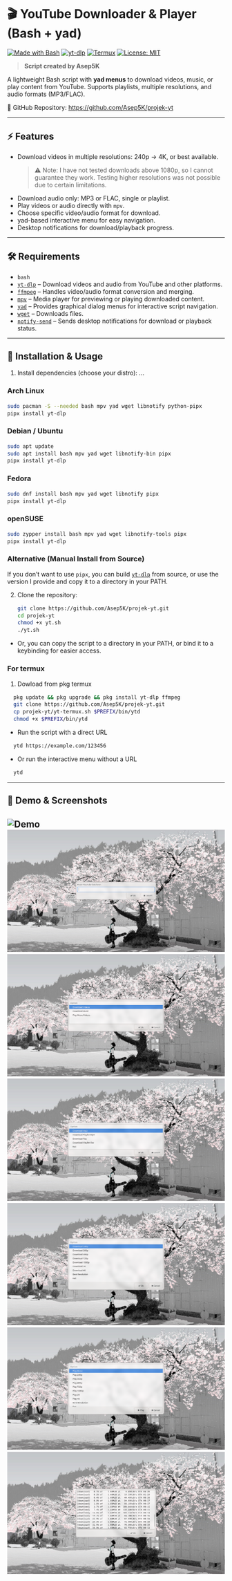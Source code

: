 # 🎬 YouTube Downloader & Player (Bash + yad)  

[![Made with Bash](https://img.shields.io/badge/Made%20with-Bash-blue?logo=gnu-bash)](https://www.gnu.org/software/bash/)
[![yt-dlp](https://img.shields.io/badge/yt--dlp-powered-orange)](https://github.com/yt-dlp/yt-dlp)
[![Termux](https://img.shields.io/badge/Termux-supported-brightgreen)](https://termux.com/)
[![License: MIT](https://img.shields.io/badge/License-MIT-green.svg)](./LICENSE)

> **Script created by Asep5K**


A lightweight Bash script with **yad menus** to download videos, music, or play content from YouTube. Supports playlists, multiple resolutions, and audio formats (MP3/FLAC).  

🔗 GitHub Repository: https://github.com/Asep5K/projek-yt

---

## ⚡ Features  

- Download videos in multiple resolutions: 240p → 4K, or best available.  
  > ⚠️ Note: I have not tested downloads above 1080p, so I cannot guarantee they work. Testing higher resolutions was not possible due to certain limitations.  
- Download audio only: MP3 or FLAC, single or playlist.  
- Play videos or audio directly with `mpv`.  
- Choose specific video/audio format for download.  
- yad-based interactive menu for easy navigation.  
- Desktop notifications for download/playback progress.  

---

## 🛠️ Requirements  

- `bash`  
- [`yt-dlp`](https://github.com/yt-dlp/yt-dlp) – Download videos and audio from YouTube and other platforms.  
- [`ffmpeg`](https://github.com/FFmpeg/FFmpeg) – Handles video/audio format conversion and merging.  
- [`mpv`](https://github.com/mpv-player/mpv) – Media player for previewing or playing downloaded content.  
- [`yad`](https://github.com/v1cont/yad) – Provides graphical dialog menus for interactive script navigation.  
- [`wget`](https://github.com/wget/wget) – Downloads files.  
- [`notify-send`](https://gitlab.gnome.org/GNOME/libnotify) – Sends desktop notifications for download or playback status.
  
---

## 🚀 Installation & Usage

1. Install dependencies (choose your distro):
...

### Arch Linux  
```bash
sudo pacman -S --needed bash mpv yad wget libnotify python-pipx
pipx install yt-dlp
```
### Debian / Ubuntu
```bash
sudo apt update
sudo apt install bash mpv yad wget libnotify-bin pipx
pipx install yt-dlp
```
### Fedora
```bash
sudo dnf install bash mpv yad wget libnotify pipx
pipx install yt-dlp
```
### openSUSE
```bash
sudo zypper install bash mpv yad wget libnotify-tools pipx
pipx install yt-dlp
```
### Alternative (Manual Install from Source)
If you don’t want to use `pipx`, you can build [`yt-dlp`](https://github.com/yt-dlp/yt-dlp) from source, or use the version I provide and copy it to a directory in your PATH.

2. Clone the repository:
   ```bash
   git clone https://github.com/Asep5K/projek-yt.git
   cd projek-yt
   chmod +x yt.sh
   ./yt.sh
   ```
- Or, you can copy the script to a directory in your PATH, or bind it to a keybinding for easier access.

### For termux
1. Dowload from pkg termux
```bash
  pkg update && pkg upgrade && pkg install yt-dlp ffmpeg
  git clone https://github.com/Asep5K/projek-yt.git
  cp projek-yt/yt-termux.sh $PREFIX/bin/ytd
  chmod +x $PREFIX/bin/ytd
```
- Run the script with a direct URL
```bash
  ytd https://example.com/123456
```
- Or run the interactive menu without a URL
```bash 
  ytd
```
---

## 🎥 Demo & Screenshots

![Demo](./screenshot/demo.gif)  
![](./screenshot/url.png)  
![](./screenshot/option.png)  
![](./screenshot/music.png)  
![](./screenshot/download.png)  
![](./screenshot/play.png)  
![](./screenshot/log.png)
---
